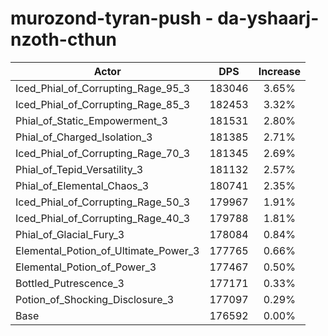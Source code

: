# murozond-tyran-push - da-yshaarj-nzoth-cthun
| Actor | DPS | Increase |
|---|:---:|:---:|
|Iced_Phial_of_Corrupting_Rage_95_3|183046|3.65%|
|Iced_Phial_of_Corrupting_Rage_85_3|182453|3.32%|
|Phial_of_Static_Empowerment_3|181531|2.80%|
|Phial_of_Charged_Isolation_3|181385|2.71%|
|Iced_Phial_of_Corrupting_Rage_70_3|181345|2.69%|
|Phial_of_Tepid_Versatility_3|181132|2.57%|
|Phial_of_Elemental_Chaos_3|180741|2.35%|
|Iced_Phial_of_Corrupting_Rage_50_3|179967|1.91%|
|Iced_Phial_of_Corrupting_Rage_40_3|179788|1.81%|
|Phial_of_Glacial_Fury_3|178084|0.84%|
|Elemental_Potion_of_Ultimate_Power_3|177765|0.66%|
|Elemental_Potion_of_Power_3|177467|0.50%|
|Bottled_Putrescence_3|177171|0.33%|
|Potion_of_Shocking_Disclosure_3|177097|0.29%|
|Base|176592|0.00%|

